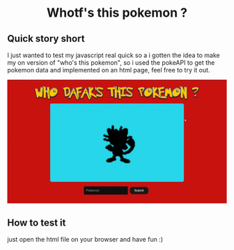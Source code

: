 <h1 align="center">
  <p>
    Whotf's this pokemon ?
  </p>
</h1>

## Quick story short
I just wanted to test my javascript real quick so a i gotten the idea to make my on version of "who's this pokemon", so i used the pokeAPI to get the pokemon data and implemented on an html page, feel free to try it out.

<img src="assets/dfpoke_test.gif" alt="Test" />

## How to test it
just open the html file on your browser and have fun :)